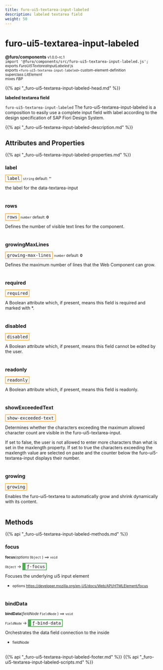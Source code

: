```yaml
---
title: furo-ui5-textarea-input-labeled
description: labeled textarea field
weight: 50
---
```


# furo-ui5-textarea-input-labeled
**@furo/components** <small>v1.0.0-rc.1</small>
<br>`import '@furo/components/src/furo-ui5-textarea-input-labeled.js';`<small>
<br>exports *FuroUi5TextareaInputLabeled* js
<br>exports `<furo-ui5-textarea-input-labeled>` custom-element-definition
<br>superclass *LitElement*
<br> mixes *FBP*</small>

{{% api "_furo-ui5-textarea-input-labeled-head.md" %}}

**labeled textarea field**

`furo-ui5-textarea-input-labeled`
The furo-ui5-textarea-input-labeled is a composition to easily use a complete input field with label according
to the design specification of SAP Fiori Design System.

{{% api "_furo-ui5-textarea-input-labeled-description.md" %}}


## Attributes and Properties
{{% api "_furo-ui5-textarea-input-labeled-properties.md" %}}






### **label**

<span  style="border-width:2px; border-style: solid;border-color:  rgb(255, 182, 91);font-family:monospace; padding:2px 4px;">label</span>
<small>`string` default: **&#39;&#39;**</small>

the label for the data-textarea-input
<br><br>

### **rows**

<span  style="border-width:2px; border-style: solid;border-color:  rgb(255, 182, 91);font-family:monospace; padding:2px 4px;">rows</span>
<small>`number` default: **0**</small>

Defines the number of visible text lines for the component.
<br><br>

### **growingMaxLines**

<span  style="border-width:2px; border-style: solid;border-color:  rgb(255, 182, 91);font-family:monospace; padding:2px 4px;">growing-max-lines</span>
<small>`number` default: **0**</small>

Defines the maximum number of lines that the Web Component can grow.
<br><br>

### **required**

<span  style="border-width:2px; border-style: solid;border-color:  rgb(255, 182, 91);font-family:monospace; padding:2px 4px;">required</span>
</small>

A Boolean attribute which, if present, means this field is required and marked with *.
<br><br>

### **disabled**

<span  style="border-width:2px; border-style: solid;border-color:  rgb(255, 182, 91);font-family:monospace; padding:2px 4px;">disabled</span>
</small>

A Boolean attribute which, if present, means this field cannot be edited by the user.
<br><br>

### **readonly**

<span  style="border-width:2px; border-style: solid;border-color:  rgb(255, 182, 91);font-family:monospace; padding:2px 4px;">readonly</span>
</small>

A Boolean attribute which, if present, means this field is readonly.
<br><br>

### **showExceededText**

<span  style="border-width:2px; border-style: solid;border-color:  rgb(255, 182, 91);font-family:monospace; padding:2px 4px;">show-exceeded-text</span>
</small>

Determines whether the characters exceeding the maximum allowed character count are visible in the furo-ui5-textarea-input.

If set to false, the user is not allowed to enter more characters than what is set in the maxlength property.
If set to true the characters exceeding the maxlength value are selected on paste and the counter below
the furo-ui5-textarea-input displays their number.
<br><br>

### **growing**

<span  style="border-width:2px; border-style: solid;border-color:  rgb(255, 182, 91);font-family:monospace; padding:2px 4px;">growing</span>
</small>

Enables the furo-ui5-textarea to automatically grow and shrink dynamically with its content.
<br><br>

## Methods
{{% api "_furo-ui5-textarea-input-labeled-methods.md" %}}


### **focus**
<small>**focus**(*options* `Object` ) ⟹ `void`</small>

<small>`Object` </small> →
<span  style="border-width:2px 2px 2px 10px; border-style: solid;border-color:  rgb(76, 175, 80);font-family:monospace; padding:2px 4px;">ƒ-focus</span>

Focuses the underlying ui5 input element

- <small>options https://developer.mozilla.org/en-US/docs/Web/API/HTMLElement/focus</small>
<br><br>


### **bindData**
<small>**bindData**(*fieldNode* `FieldNode` ) ⟹ `void`</small>

<small>`FieldNode` </small> →
<span  style="border-width:2px 2px 2px 10px; border-style: solid;border-color:  rgb(76, 175, 80);font-family:monospace; padding:2px 4px;">ƒ-bind-data</span>

Orchestrates the data field connection to the inside

- <small>fieldNode </small>
<br><br>












{{% api "_furo-ui5-textarea-input-labeled-footer.md" %}}
{{% api "_furo-ui5-textarea-input-labeled-scripts.md" %}}
